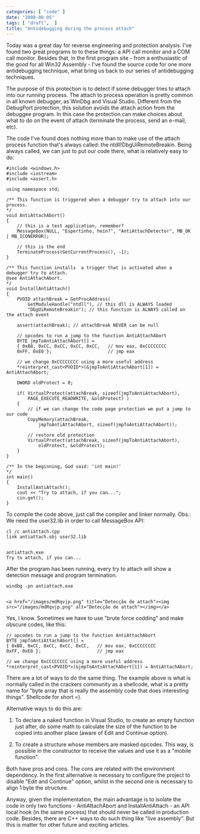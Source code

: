 ```yaml
---
categories: [ "code" ]
date: "2008-08-05"
tags: [ "draft",  ]
title: "Antidebugging during the process attach"
---
```

Today was a great day for reverse engineering and protection analysis. I've found two great programs to to these things: a API call monitor and a COM call monitor. Besides that, in the first program site - from a enthusiastic of the good for all Win32 Assembly - I've found the source code for one more antidebugging technique, what bring us back to our series of antidebugging techniques.


The purpose of this protection is to detect if some debugger tries to attach into our running process. The attach to process operation is pretty common in all known debugger, as WinDbg and Visual Studio. Different from the DebugPort protection, this solution avoids the attach action from the debuggee program. In this case the protection can make choices about what to do on the event of attach (terminate the process, send an e-mail, etc).

The code I've found does nothing more than to make use of the attach process function that's always called: the ntdll!DbgUiRemoteBreakin. Being always called, we can just to put our code there, what is relatively easy to do:

    #include <windows.h>
    #include <iostream>
    #include <assert.h>
    
    using namespace std;
    
    /** This function is triggered when a debugger try to attach into our process.
    */
    void AntiAttachAbort()
    {
    	// this is a test application, remember?
    	MessageBox(NULL, "Espertinho, hein?", "AntiAttachDetector", MB_OK | MB_ICONERROR);
    
    	// this is the end
    	TerminateProcess(GetCurrentProcess(), -1);
    }
    
    /** This function installs  a trigger that is activated when a debugger try to attach.
    @see AntiAttachAbort.
    */
    void InstallAntiAttach()
    {
    	PVOID attachBreak = GetProcAddress(
    		GetModuleHandle("ntdll"), // this dll is ALWAYS loaded
    		"DbgUiRemoteBreakin"); // this function is ALWAYS called on the attach event
    
    	assert(attachBreak); // attachBreak NEVER can be null
    
    	// opcodes to run a jump to the function AntiAttachAbort
    	BYTE jmpToAntiAttachAbort[] =
    	{ 0xB8, 0xCC, 0xCC, 0xCC, 0xCC,   // mov eax, 0xCCCCCCCC
    	0xFF, 0xE0 };                     // jmp eax
    
    	// we change 0xCCCCCCCC using a more useful address
    	*reinterpret_cast<PVOID*>(&jmpToAntiAttachAbort[1]) = AntiAttachAbort;
    
    	DWORD oldProtect = 0;
    
    	if( VirtualProtect(attachBreak, sizeof(jmpToAntiAttachAbort), 
    		PAGE_EXECUTE_READWRITE, &oldProtect) )
    	{
    		// if we can change the code page protection we put a jump to our code
    		CopyMemory(attachBreak, 
    			jmpToAntiAttachAbort, sizeof(jmpToAntiAttachAbort));
    
    		// restore old protection
    		VirtualProtect(attachBreak, sizeof(jmpToAntiAttachAbort), 
    			oldProtect, &oldProtect);
    	}
    }
    
    /** In the beginning, God said: 'int main!'
    */
    int main()
    {
    	InstallAntiAttach();
    	cout << "Try to attach, if you can...";
    	cin.get();
    } 
    

To compile the code above, just call the compiler and linker normally. Obs.: We need the user32.lib in order to call MessageBox API:

    
    cl /c antiattach.cpp
    link antiattach.obj user32.lib

    
    antiattach.exe
    Try to attach, if you can...

After the program has been running, every try to attach will show a detection message and program termination.

    
    windbg -pn antiattach.exe

    
    <a href="/images/mdRqvjp.png" title="Detecção de attach"><img src="/images/mdRqvjp.png" alt="Detecção de attach"></img></a>


Yes, I know. Sometimes we have to use "brute force codding" and make obscure codes, like this:

    // opcodes to run a jump to the function AntiAttachAbort
    BYTE jmpToAntiAttachAbort[] =
    { 0xB8, 0xCC, 0xCC, 0xCC, 0xCC,   // mov eax, 0xCCCCCCCC
    0xFF, 0xE0 };                     // jmp eax
    
    // we change 0xCCCCCCCC using a more useful address
    *reinterpret_cast<PVOID*>(&jmpToAntiAttachAbort[1]) = AntiAttachAbort; 
    

There are a lot of ways to do the same thing. The example above is what is normally called in the crackers community as a shellcode, what is a pretty name for "byte array that is really the assembly code that does interesting things". Shellcode for short =).

Alternative ways to do this are:

    
  1. To declare a naked function in Visual Studio, to create an empty function just after, do some math to calculate the size of the function to be copied into another place (aware of Edit and Continue option).

    
  2. To create a structure whose members are masked opcodes. This way, is possible in the constructor to receive the values and use it as a "mobile function".

Both have pros and cons. The cons are related with the environment dependency. In the first alternative is necessary to configure the project to disable "Edit and Continue" option, whilst in the second one is necessary to align 1 byte the structure.

Anyway, given the implementation, the main advantage is to isolate the code in only two functions - AntiAttachAbort and InstallAntiAttach - an API local hook (in the same process) that should never be called in production code. Besides, there are C++ ways to do such thing like "live assembly". But this is matter for other future and exciting articles.
